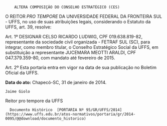         ALTERA COMPOSIÇÃO DO CONSELHO ESTRATÉGICO (CES)  

O REITOR *PRO TEMPORE* DA UNIVERSIDADE FEDERAL DA FRONTEIRA SUL - UFFS, no uso de suas atribuições legais, considerando o Estatuto da UFFS, art. 39, resolve:

 Art. 1º DESIGNAR CELSO RICARDO LUDWIG, CPF 019.638.819-82, representante da sociedade civil organizada - FETRAF SUL (SC), para integrar, como membro titular, o Conselho Estratégico Social da UFFS, em substituição a representante JUCEMARA MEOTTI ARALDI, CPF 047.379.359-80, com mandato até fevereiro de 2015.

 Art. 2º Esta portaria entra em vigor na data de sua publicação no Boletim Oficial da UFFS.

  

   **Data do ato:** Chapecó-SC, 31 de janeiro de 2014.   
 

    Jaime Giolo    
 Reitor pro tempore da UFFS 

      Documento Histórico  [PORTARIA Nº 95/GR/UFFS/2014](https://www.uffs.edu.br/atos-normativos/portaria/gr/2014-0095/@@download/documento_historico)     
      